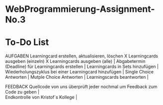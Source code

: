 # WebProgrammierung-Assignment-No.3

# To-Do List

AUFGABEN
Learningcard erstellen, aktualisieren, löschen                            X
Learningcards ausgeben (einzeln)                                          X
Learningcards ausgeben (alle)                                             |
Abgabetermin (Deadline) für Learningcards erstellen                       |
Learningcards in Sets hinzufügen                                          |
Wiederholungszyklus bei einer Learningcard hinzufügen                     |
Single Choice Antworten                                                   |
Mutple Choice Antworten                                                   |
Learningscards beantworten                                                |

FEEDBACK
Quellcode von uns überprüft jeder nochmal um Feedback zum Code zu geben   |   
Endkontrolle von Kristof´s Kollege                                        |


